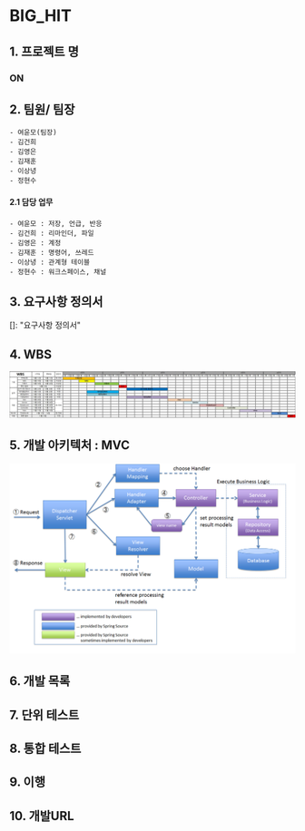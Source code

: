 # BIG_HIT

## 1. 프로젝트 명
### ON
## 2. 팀원/ 팀장
```
- 여윤모(팀장)
- 김건희
- 김영은
- 김재훈
- 이상녕
- 정현수
```

#### 2.1 담당 업무
```
- 여윤모 : 저장, 언급, 반응
- 김건희 : 리마인더, 파일
- 김영은 : 계정
- 김재훈 : 명령어, 쓰레드
- 이상녕 : 관계형 테이블
- 정현수 : 워크스페이스, 채널
```

## 3. 요구사항 정의서
[]: "요구사항 정의서"


## 4. WBS

![](https://github.com/HYKim8/BIG_HIT/blob/main/img/wbs.jpg)

## 5. 개발 아키텍처 : MVC

![](https://github.com/HYKim8/BIG_HIT/blob/main/img/%EC%95%84%ED%82%A4%ED%85%8D%EC%B3%90.png)

## 6. 개발 목록

## 7. 단위 테스트

## 8. 통합 테스트

## 9. 이행

## 10. 개발URL
